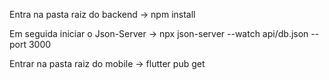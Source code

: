 Entra na pasta raiz do backend
-> npm install

Em seguida iniciar o Json-Server
-> npx json-server --watch api/db.json --port 3000

Entrar na pasta raiz do mobile
-> flutter pub get
